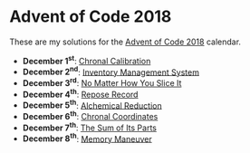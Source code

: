 # Advent of Code 2018
These are my solutions for the [Advent of Code 2018](https://adventofcode.com/2018)
calendar. 

* __December 1<sup>st</sup>__: [Chronal Calibration](December01)
* __December 2<sup>nd</sup>__: [Inventory Management System](December02)
* __December 3<sup>rd</sup>__: [No Matter How You Slice It](December03)
* __December 4<sup>th</sup>__: [Repose Record](December04)
* __December 5<sup>th</sup>__: [Alchemical Reduction](December05)
* __December 6<sup>th</sup>__: [Chronal Coordinates](December06)
* __December 7<sup>th</sup>__: [The Sum of Its Parts](December07)
* __December 8<sup>th</sup>__: [Memory Maneuver](December08)
